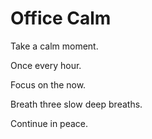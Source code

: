 # Office Calm

Take a calm moment. 

Once every hour.

Focus on the now. 

Breath three slow deep breaths. 

Continue in peace.

